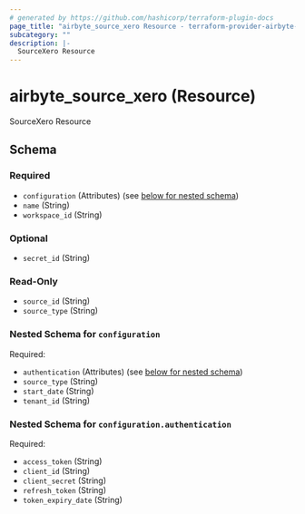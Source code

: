 ```yaml
---
# generated by https://github.com/hashicorp/terraform-plugin-docs
page_title: "airbyte_source_xero Resource - terraform-provider-airbyte-new"
subcategory: ""
description: |-
  SourceXero Resource
---
```


# airbyte_source_xero (Resource)

SourceXero Resource



<!-- schema generated by tfplugindocs -->
## Schema

### Required

- `configuration` (Attributes) (see [below for nested schema](#nestedatt--configuration))
- `name` (String)
- `workspace_id` (String)

### Optional

- `secret_id` (String)

### Read-Only

- `source_id` (String)
- `source_type` (String)

<a id="nestedatt--configuration"></a>
### Nested Schema for `configuration`

Required:

- `authentication` (Attributes) (see [below for nested schema](#nestedatt--configuration--authentication))
- `source_type` (String)
- `start_date` (String)
- `tenant_id` (String)

<a id="nestedatt--configuration--authentication"></a>
### Nested Schema for `configuration.authentication`

Required:

- `access_token` (String)
- `client_id` (String)
- `client_secret` (String)
- `refresh_token` (String)
- `token_expiry_date` (String)


